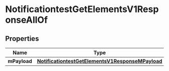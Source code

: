 

# NotificationtestGetElementsV1ResponseAllOf


## Properties

| Name | Type | Description | Notes |
|------------ | ------------- | ------------- | -------------|
|**mPayload** | [**NotificationtestGetElementsV1ResponseMPayload**](NotificationtestGetElementsV1ResponseMPayload.md) |  |  |



